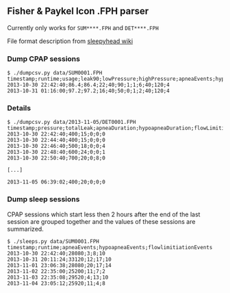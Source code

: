 ## Fisher & Paykel Icon .FPH parser


Currently only works for `SUM****.FPH` and `DET****.FPH`

File format description from [sleepyhead wiki](http://sourceforge.net/apps/mediawiki/sleepyhead/index.php?title=Icon)

### Dump CPAP sessions
```
$ ./dumpcsv.py data/SUM0001.FPH
timestamp;runtime;usage;leak90;lowPressure;highPressure;apneaEvents;hypoapneaEvents;flowlimitiationEvents;pressure1;pressure2;humiditySetting
2013-10-30 22:42:40;86.4;86.4;22;40;90;1;1;6;40;120;4
2013-10-31 01:16:00;97.2;97.2;16;40;50;0;1;2;40;120;4
```

### Details
```
$ ./dumpcsv.py data/2013-11-05/DET0001.FPH
timestamp;pressure;totalLeak;apneaDuration;hypoapneaDuration;flowLimitiationDuration
2013-10-30 22:42:40;400;15;0;0;0
2013-10-30 22:44:40;400;15;0;0;0
2013-10-30 22:46:40;500;18;0;0;4
2013-10-30 22:48:40;600;24;0;0;1
2013-10-30 22:50:40;700;20;0;8;0

[...]

2013-11-05 06:39:02;400;20;0;0;0
```

### Dump sleep sessions

CPAP sessions which start less then 2 hours after the end of the last session are grouped together and the values of these sessions are summarized.
```
$ ./sleeps.py data/SUM0001.FPH
timestamp;runtime;apneaEvents;hypoapneaEvents;flowlimitiationEvents
2013-10-30 22:42:40;28080;3;8;10
2013-10-31 20:11:24;33120;12;17;10
2013-11-01 23:06:38;28080;20;17;14
2013-11-02 22:35:00;25200;11;7;2
2013-11-03 22:35:08;29520;4;13;10
2013-11-04 23:05:12;25920;11;4;8
```

